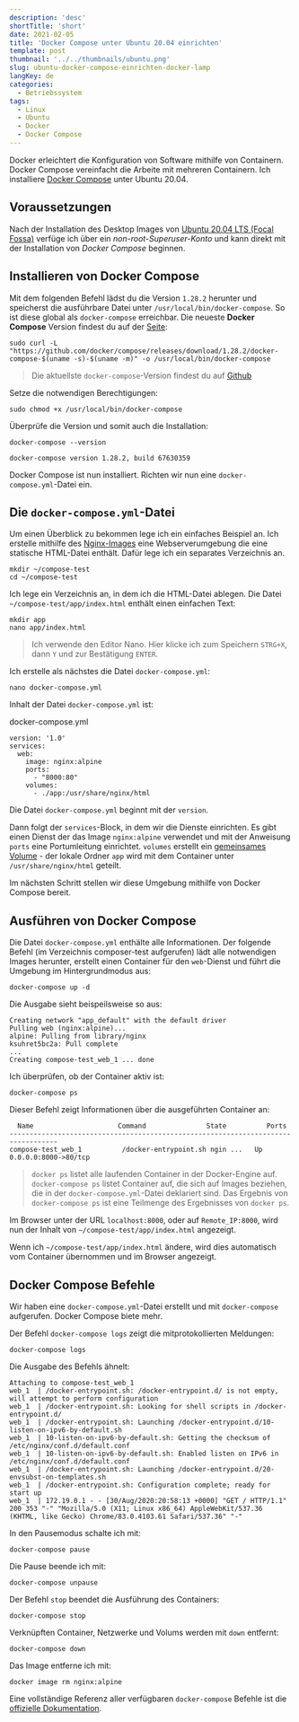```yaml
---
description: 'desc'
shortTitle: 'short'
date: 2021-02-05
title: 'Docker Compose unter Ubuntu 20.04 einrichten'
template: post
thumbnail: '../../thumbnails/ubuntu.png'
slug: ubuntu-docker-compose-einrichten-docker-lamp
langKey: de
categories:
  - Betriebssystem
tags:
  - Linux
  - Ubuntu
  - Docker
  - Docker Compose
---
```


Docker erleichtert die Konfiguration von Software mithilfe von Containern. Docker Compose vereinfacht die Arbeite mit mehreren Containern. Ich installiere [Docker Compose](https://docs.docker.com/compose/) unter Ubuntu 20.04.

## Voraussetzungen

Nach der Installation des Desktop Images von [Ubuntu 20.04 LTS (Focal Fossa)](https://releases.ubuntu.com/20.04/) verfüge ich über ein _non-root-Superuser-Konto_ und kann direkt mit der Installation von _Docker Compose_ beginnen.

## Installieren von Docker Compose

Mit dem folgenden Befehl lädst du die Version `1.28.2` herunter und speicherst die ausführbare Datei unter `/usr/local/bin/docker-compose`. So ist diese global als `docker-compose` erreichbar. Die neueste **Docker Compose** Version findest du auf der [Seite](https://github.com/docker/compose/releases):

```
sudo curl -L "https://github.com/docker/compose/releases/download/1.28.2/docker-compose-$(uname -s)-$(uname -m)" -o /usr/local/bin/docker-compose
```

> Die aktuellste `docker-compose`-Version findest du auf [Github](https://github.com/docker/compose/releases)

Setze die notwendigen Berechtigungen:

```
sudo chmod +x /usr/local/bin/docker-compose
```

Überprüfe die Version und somit auch die Installation:

```
docker-compose --version

docker-compose version 1.28.2, build 67630359
```

Docker Compose ist nun installiert. Richten wir nun eine `docker-compose.yml`-Datei ein.

## Die `docker-compose.yml`-Datei

Um einen Überblick zu bekommen lege ich ein einfaches Beispiel an. Ich erstelle mithilfe des [Nginx-Images](https://hub.docker.com/_/nginx) eine Webserverumgebung die eine statische HTML-Datei enthält. Dafür lege ich ein separates Verzeichnis an.

```
mkdir ~/compose-test
cd ~/compose-test

```

Ich lege ein Verzeichnis an, in dem ich die HTML-Datei ablegen. Die Datei `~/compose-test/app/index.html` enthält einen einfachen Text:

```
mkdir app
nano app/index.html
```

> Ich verwende den Editor Nano. Hier klicke ich zum Speichern `STRG+X`, dann `Y` und zur Bestätigung `ENTER`.

Ich erstelle als nächstes die Datei `docker-compose.yml`:

```
nano docker-compose.yml

```

Inhalt der Datei `docker-compose.yml` ist:

docker-compose.yml

```
version: '1.0'
services:
  web:
    image: nginx:alpine
    ports:
      - "8000:80"
    volumes:
      - ./app:/usr/share/nginx/html

```

Die Datei `docker-compose.yml` beginnt mit der `version`.

Dann folgt der `services`-Block, in dem wir die Dienste einrichten. Es gibt einen Dienst der das Image `nginx:alpine` verwendet und mit der Anweisung `ports` eine Portumleitung einrichtet. `volumes` erstellt ein [gemeinsames Volume](https://docs.docker.com/compose/compose-file/#volumes) - der lokale Ordner `app` wird mit dem Container unter `/usr/share/nginx/html` geteilt.

Im nächsten Schritt stellen wir diese Umgebung mithilfe von Docker Compose bereit.

## Ausführen von Docker Compose

Die Datei `docker-compose.yml` enthälte alle Informationen. Der folgende Befehl (im Verzeichnis composer-test aufgerufen) lädt alle notwendigen Images herunter, erstellt einen Container für den `web`-Dienst und führt die Umgebung im Hintergrundmodus aus:

```
docker-compose up -d
```

Die Ausgabe sieht beispeilsweise so aus:

```
Creating network "app_default" with the default driver
Pulling web (nginx:alpine)...
alpine: Pulling from library/nginx
ksuhret5bc2a: Pull complete
...
Creating compose-test_web_1 ... done
```

Ich überprüfen, ob der Container aktiv ist:

```
docker-compose ps

```

Dieser Befehl zeigt Informationen über die ausgeführten Container an:

```
  Name                     Command               State          Ports
----------------------------------------------------------------------------------
compose-test_web_1          /docker-entrypoint.sh ngin ...   Up      0.0.0.0:8000->80/tcp

```

> `docker ps` listet alle laufenden Container in der Docker-Engine auf. `docker-compose ps` listet Container auf, die sich auf Images beziehen, die in der `docker-compose.yml`-Datei deklariert sind. Das Ergebnis von `docker-compose ps` ist eine Teilmenge des Ergebnisses von `docker ps`.

Im Browser unter der URL `localhost:8000`, oder auf `Remote_IP:8000`, wird nun der Inhalt von `~/compose-test/app/index.html` angezeigt.

Wenn ich `~/compose-test/app/index.html` ändere, wird dies automatisch vom Container übernommen und im Browser angezeigt.

## Docker Compose Befehle

Wir haben eine `docker-compose.yml`-Datei erstellt und mit `docker-compose` aufgerufen. Docker Compose biete mehr.

Der Befehl `docker-compose logs` zeigt die mitprotokollierten Meldungen:

```
docker-compose logs

```

Die Ausgabe des Befehls ähnelt:

```
Attaching to compose-test_web_1
web_1  | /docker-entrypoint.sh: /docker-entrypoint.d/ is not empty, will attempt to perform configuration
web_1  | /docker-entrypoint.sh: Looking for shell scripts in /docker-entrypoint.d/
web_1  | /docker-entrypoint.sh: Launching /docker-entrypoint.d/10-listen-on-ipv6-by-default.sh
web_1  | 10-listen-on-ipv6-by-default.sh: Getting the checksum of /etc/nginx/conf.d/default.conf
web_1  | 10-listen-on-ipv6-by-default.sh: Enabled listen on IPv6 in /etc/nginx/conf.d/default.conf
web_1  | /docker-entrypoint.sh: Launching /docker-entrypoint.d/20-envsubst-on-templates.sh
web_1  | /docker-entrypoint.sh: Configuration complete; ready for start up
web_1  | 172.19.0.1 - - [30/Aug/2020:20:58:13 +0000] "GET / HTTP/1.1" 200 353 "-" "Mozilla/5.0 (X11; Linux x86_64) AppleWebKit/537.36 (KHTML, like Gecko) Chrome/83.0.4103.61 Safari/537.36" "-"

```

In den Pausemodus schalte ich mit:

```
docker-compose pause
```

Die Pause beende ich mit:

```
docker-compose unpause
```

Der Befehl `stop` beendet die Ausführung des Containers:

```
docker-compose stop
```

Verknüpften Container, Netzwerke und Volums werden mit `down` entfernt:

```
docker-compose down
```

Das Image entferne ich mit:

```
docker image rm nginx:alpine
```

Eine vollständige Referenz aller verfügbaren `docker-compose` Befehle ist die [offizielle Dokumentation](https://docs.docker.com/compose/reference/).

<img src="https://vg02.met.vgwort.de/na/2abdef14874e4e2b885c763ad3e0f9a0" width="1" height="1" alt="">
